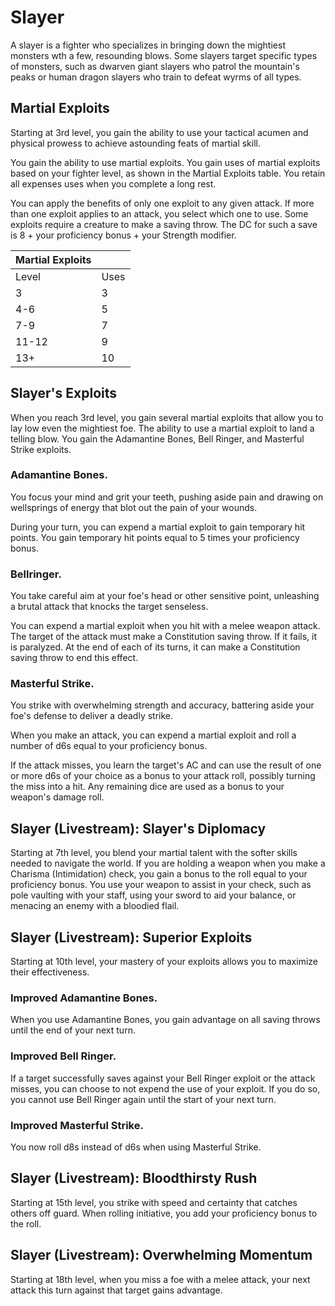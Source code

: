 # Slayer

A slayer is a fighter who specializes in bringing down the mightiest monsters wth a few, resounding blows. Some slayers target specific types of monsters, such as dwarven giant slayers who patrol the mountain's peaks or human dragon slayers who train to defeat wyrms of all types.

## Martial Exploits

Starting at 3rd level, you gain the ability to use your tactical acumen and physical prowess to achieve astounding feats of martial skill.

You gain the ability to use martial exploits. You gain uses of martial exploits based on your fighter level, as shown in the Martial Exploits table. You retain all expenses uses when you complete a long rest.

You can apply the benefits of only one exploit to any given attack. If more than one exploit applies to an attack, you select which one to use. Some exploits require a creature to make a saving throw. The DC for such a save is 8 + your proficiency bonus + your Strength modifier.

| Martial Exploits |  |
| :--- | :--- |
| Level | Uses |
| 3 | 3 |
| 4-6 | 5 |
| 7-9 | 7 |
| 11-12 | 9 |
| 13+ | 10 |

## Slayer's Exploits

When you reach 3rd level, you gain several martial exploits that allow you to lay low even the mightiest foe. The ability to use a martial exploit to land a telling blow. You gain the Adamantine Bones, Bell Ringer, and Masterful Strike exploits.

### Adamantine Bones. 

You focus your mind and grit your teeth, pushing aside pain and drawing on wellsprings of energy that blot out the pain of your wounds.

During your turn, you can expend a martial exploit to gain temporary hit points. You gain temporary hit points equal to 5 times your proficiency bonus.

### Bellringer. 

You take careful aim at your foe's head or other sensitive point, unleashing a brutal attack that knocks the target senseless.

You can expend a martial exploit when you hit with a melee weapon attack. The target of the attack must make a Constitution saving throw. If it fails, it is paralyzed. At the end of each of its turns, it can make a Constitution saving throw to end this effect.

### Masterful Strike. 

You strike with overwhelming strength and accuracy, battering aside your foe's defense to deliver a deadly strike.

When you make an attack, you can expend a martial exploit and roll a number of d6s equal to your proficiency bonus.

If the attack misses, you learn the target's AC and can use the result of one or more d6s of your choice as a bonus to your attack roll, possibly turning the miss into a hit. Any remaining dice are used as a bonus to your weapon's damage roll.

## Slayer \(Livestream\): Slayer's Diplomacy

Starting at 7th level, you blend your martial talent with the softer skills needed to navigate the world. If you are holding a weapon when you make a Charisma \(Intimidation\) check, you gain a bonus to the roll equal to your proficiency bonus. You use your weapon to assist in your check, such as pole vaulting with your staff, using your sword to aid your balance, or menacing an enemy with a bloodied flail.

## Slayer \(Livestream\): Superior Exploits

Starting at 10th level, your mastery of your exploits allows you to maximize their effectiveness.

### Improved Adamantine Bones. 

When you use Adamantine Bones, you gain advantage on all saving throws until the end of your next turn.

### Improved Bell Ringer. 

If a target successfully saves against your Bell Ringer exploit or the attack misses, you can choose to not expend the use of your exploit. If you do so, you cannot use Bell Ringer again until the start of your next turn.

### Improved Masterful Strike. 

You now roll d8s instead of d6s when using Masterful Strike.

## Slayer \(Livestream\): Bloodthirsty Rush

Starting at 15th level, you strike with speed and certainty that catches others off guard. When rolling initiative, you add your proficiency bonus to the roll.

## Slayer \(Livestream\): Overwhelming Momentum

Starting at 18th level, when you miss a foe with a melee attack, your next attack this turn against that target gains advantage.

